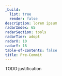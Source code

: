 ```yaml
---
_build:
  list: true
  render: false
description: lorem ipsum
radarIndex: 65
radarSection: tools
radarTier: adopt
radarX: 10
radarY: 18
table-of-contents: false
title: Pre-Commit
---
```


TODO justification
